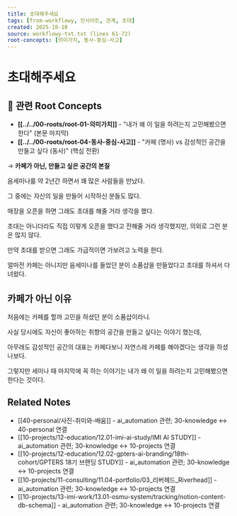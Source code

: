 ```yaml
---
title: 초대해주세요
tags: [from-workflowy, 인사이트, 관계, 초대]
created: 2025-10-10
source: workflowy-txt.txt (lines 61-72)
root-concepts: [의미가치, 동사-중심-사고]
---
```


# 초대해주세요

## 🌳 관련 Root Concepts

- **[[../../00-roots/root-01-의미가치]]** - "내가 왜 이 일을 하려는지 고민해봤으면 한다" (본문 마지막)
- **[[../../00-roots/root-04-동사-중심-사고]]** - "카페 (명사) vs 감성적인 공간을 만들고 싶다 (동사)" (핵심 전환)

→ **카페가 아닌, 만들고 싶은 공간의 본질**

음세미나를 약 2년간 하면서 꽤 많은 사람들을 만났다.

그 중에는 자신의 일을 만들어 시작하신 분들도 많다.

매장을 오픈을 하면 그래도 초대를 해줄 거라 생각을 했다.

초대는 아니더라도 직접 이렇게 오픈을 했다고 전해줄 거라 생각했지만, 의외로 그런 분은 많지 않다.

만약 초대를 받으면 그래도 가급적이면 가보려고 노력을 한다.

얼마전 카페는 아니지만 음세미나를 들었던 분이 소품샵을 만들었다고 초대를 하셔서 다녀왔다.

## 카페가 아닌 이유

처음에는 카페를 할까 고민을 하셨던 분이 소품샵이라니.

사실 당시에도 자신이 좋아하는 취향의 공간을 만들고 싶다는 이야기 했는데,

아무래도 감성적인 공간의 대표는 카페다보니 자연스레 카페를 해야겠다는 생각을 하셨나보다.

그렇지만 세미나 때 마지막에 꼭 하는 이야기는 내가 왜 이 일을 하려는지 고민해봤으면 한다는 것이다.

## Related Notes

- [[40-personal/사진-취미와-배움]] - ai_automation 관련; 30-knowledge ↔ 40-personal 연결
- [[10-projects/12-education/12.01-imi-ai-study/IMI AI STUDY]] - ai_automation 관련; 30-knowledge ↔ 10-projects 연결
- [[10-projects/12-education/12.02-gpters-ai-branding/18th-cohort/GPTERS 18기 브랜딩 STUDY]] - ai_automation 관련; 30-knowledge ↔ 10-projects 연결
- [[10-projects/11-consulting/11.04-portfolio/03_리버헤드_Riverhead]] - ai_automation 관련; 30-knowledge ↔ 10-projects 연결
- [[10-projects/13-imi-work/13.01-osmu-system/tracking/notion-content-db-schema]] - ai_automation 관련; 30-knowledge ↔ 10-projects 연결
